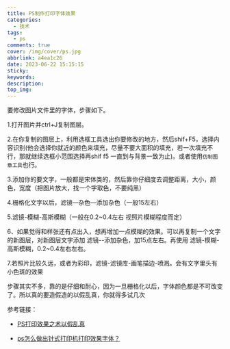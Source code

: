```yaml
---
title: PS制作打印字体效果
categories:
  - 技术
tags:
  - ps
comments: true
cover: /img/cover/ps.jpg
abbrlink: a4ea1c26
date: 2023-06-22 15:15:15
sticky:
keywords:
description:
top_img:
---
```


 要修改图片文件里的字体，步骤如下。

1.打开图片并ctrl+J复制图层。

2.在你复制的图层上，利用选框工具选出你要修改的地方，然后shif+F5，选择内容识别(他会选择你就近的颜色来填充，尽量不要大面积的填充，若一次填充不行，那就继续选框小范围选择再shif f5 一直到与背景一致为止)。或者使用`仿制图章工具`也行。

3.添加你的要文字，一般都是宋体类的，然后靠你仔细度去调整距离，大小，颜色，宽度（把图片放大，找一个字取色，不要纯黑）

4.栅格化文字以后，滤镜—杂色—添加杂色（一般15左右）

5.滤镜-模糊-高斯模糊（一般在0.2~0.4左右 视照片模糊程度而定）

6、如果觉得和样张还有点出入，想再增加一点模糊的效果。可以再复制一个文字的新图层，对新图层文字添加 滤镜--添加杂色，加15点左右。再使用 滤镜-模糊-高斯模糊，0.2~0.4左右左右。

7.若照片比较久远，或者为彩印，滤镜-滤镜库-画笔描边-喷溅。会有文字里头有小色斑的效果

步骤其实不多，靠的是仔细和耐心，因为一旦栅格化以后，字体颜色都是不可改变了。所以真的要造假造的以假乱真，你就得多试几次

参考链接：

+ [PS打印效果之术以假乱真](https://www.jianshu.com/p/c6b6808c39d7)

+ [ps怎么做出针式打印机打印效果字体？](https://www.jb51.net/photoshop/335683.html)

